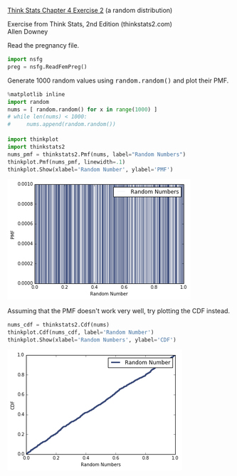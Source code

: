 [Think Stats Chapter 4 Exercise 2](http://greenteapress.com/thinkstats2/html/thinkstats2005.html#toc41) (a random distribution)

Exercise from Think Stats, 2nd Edition (thinkstats2.com)<br>
Allen Downey

Read the pregnancy file.

```python
import nsfg
preg = nsfg.ReadFemPreg()
```

Generate 1000 random values using <tt>random.random()</tt> and plot their PMF.

```python
%matplotlib inline
import random
nums = [ random.random() for x in range(1000) ]
# while len(nums) < 1000:
#     nums.append(random.random())

import thinkplot
import thinkstats2
nums_pmf = thinkstats2.Pmf(nums, label="Random Numbers")
thinkplot.Pmf(nums_pmf, linewidth=.1)
thinkplot.Show(xlabel='Random Number', ylabel='PMF')
```

![png](ch4_output_4_0.png)


Assuming that the PMF doesn't work very well, try plotting the CDF instead.

```python
nums_cdf = thinkstats2.Cdf(nums)
thinkplot.Cdf(nums_cdf, label='Random Number')
thinkplot.Show(xlabel='Random Numbers', ylabel='CDF')
```

![png](ch4_output_6_0.png)
